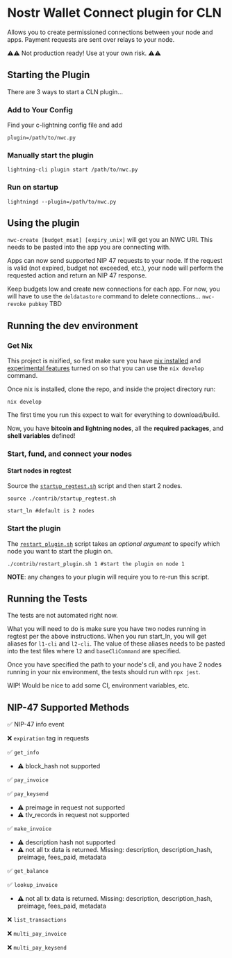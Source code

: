 # Nostr Wallet Connect plugin for CLN

Allows you to create permissioned connections between your node and apps. Payment requests are sent over relays to your node.

⚠️⚠️ Not production ready! Use at your own risk. ⚠️⚠️

## Starting the Plugin

There are 3 ways to start a CLN plugin...

### Add to Your Config

Find your c-lightning config file and add

`plugin=/path/to/nwc.py`

### Manually start the plugin

`lightning-cli plugin start /path/to/nwc.py`

### Run on startup

`lightningd --plugin=/path/to/nwc.py`

## Using the plugin

`nwc-create [budget_msat] [expiry_unix]` will get you an NWC URI. This needs to be pasted into the app you are connecting with.

Apps can now send supported NIP 47 requests to your node. If the request is valid (not expired, budget not exceeded, etc.), your node will perform the requested action and return an NIP 47 response.

Keep budgets low and create new connections for each app. For now, you will have to use the `deldatastore` command to delete connections... `nwc-revoke pubkey` TBD

## Running the dev environment

### Get Nix

This project is nixified, so first make sure you have [nix installed](https://nixos.org/download) and [experimental features](https://nixos.wiki/wiki/Nix_command) turned on so that you can use the `nix develop` command.

Once nix is installed, clone the repo, and inside the project directory run:

```
nix develop
```

The first time you run this expect to wait for everything to download/build.

Now, you have **bitcoin and lightning nodes**, all the **required packages**, and **shell variables** defined!

### Start, fund, and connect your nodes

#### Start nodes in regtest

Source the [`startup_regtest.sh`](./contrib/startup_regtest.sh) script and then start 2 nodes.

```
source ./contrib/startup_regtest.sh
```

```
start_ln #default is 2 nodes
```

### Start the plugin

The [`restart_plugin.sh`](./restart_plugin.sh) script takes an _optional argument_ to specify which node you want to start the plugin on.

```
./contrib/restart_plugin.sh 1 #start the plugin on node 1
```

**NOTE**: any changes to your plugin will require you to re-run this script.

## Running the Tests

The tests are not automated right now.

What you will need to do is make sure you have two nodes running in regtest per the above instructions. When you run start_ln, you will get aliases for `l1-cli` and `l2-cli`. The value of these aliases needs to be pasted into the test files where `l2` and `baseCliCommand` are specified.

Once you have specified the path to your node's cli, and you have 2 nodes running in your nix environment, the tests should run with `npx jest`.

WIP! Would be nice to add some CI, environment variables, etc.

## NIP-47 Supported Methods

✅ NIP-47 info event

❌ `expiration` tag in requests

✅ `get_info`

- ⚠️ block_hash not supported

✅ `pay_invoice`

✅ `pay_keysend`

- ⚠️ preimage in request not supported
- ⚠️ tlv_records in request not supported

✅ `make_invoice`

- ⚠️ description hash not supported
- ⚠️ not all tx data is returned. Missing: description, description_hash, preimage, fees_paid, metadata

✅ `get_balance`

✅ `lookup_invoice`

- ⚠️ not all tx data is returned. Missing: description, description_hash, preimage, fees_paid, metadata

❌ `list_transactions`

❌ `multi_pay_invoice`

❌ `multi_pay_keysend`
